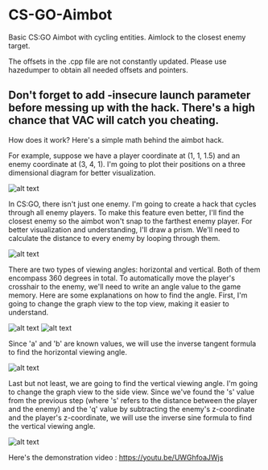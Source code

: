 # CS-GO-Aimbot
Basic CS:GO Aimbot with cycling entities. Aimlock to the closest enemy target.

The offsets in the .cpp file are not constantly updated. Please use hazedumper to obtain all needed offsets and pointers.

## Don't forget to add **-insecure** launch parameter before messing up with the hack. There's a high chance that VAC will catch you cheating.

How does it work? Here's a simple math behind the aimbot hack.

For example, suppose we have a player coordinate at (1, 1, 1.5) and an enemy coordinate at (3, 4, 1). I'm going to plot their positions on a three dimensional diagram for better visualization.

![alt text](https://media.discordapp.net/attachments/1041011411658223636/1134342558538014800/image.png)

In CS:GO, there isn't just one enemy. I'm going to create a hack that cycles through all enemy players. To make this feature even better, I'll find the closest enemy so the aimbot won't snap to the farthest enemy player. For better visualization and understanding, I'll draw a prism. We'll need to calculate the distance to every enemy by looping through them.

![alt text](https://cdn.discordapp.com/attachments/1041011411658223636/1134360347529191424/Distance_PLAYER_to_ENEMY.png)

There are two types of viewing angles: horizontal and vertical. Both of them encompass 360 degrees in total. To automatically move the player's crosshair to the enemy, we'll need to write an angle value to the game memory. Here are some explanations on how to find the angle. First, I'm going to change the graph view to the top view, making it easier to understand.

![alt text](https://cdn.discordapp.com/attachments/1041011411658223636/1134345140534775938/image.png)
![alt text](https://cdn.discordapp.com/attachments/1041011411658223636/1134360218868920330/image.png)

Since 'a' and 'b' are known values, we will use the inverse tangent formula to find the horizontal viewing angle.

![alt text](https://cdn.discordapp.com/attachments/1041011411658223636/1134377326050816010/Distance_PLAYER_to_ENEMY__1.png)

Last but not least, we are going to find the vertical viewing angle. I'm going to change the graph view to the side view. Since we've found the 's' value from the previous step (where 's' refers to the distance between the player and the enemy) and the 'q' value by subtracting the enemy's z-coordinate and the player's z-coordinate, we will use the inverse sine formula to find the vertical viewing angle.

![alt text](https://cdn.discordapp.com/attachments/1041011411658223636/1134365701143003137/image.png)

Here's the demonstration video : https://youtu.be/UWGhfoaJWjs

